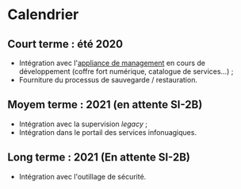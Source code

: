 # Calendrier

## Court terme : été 2020

* Intégration avec l'[appliance de management](https://github.com/139bercy/cloud-appliance-management) 
en cours de développement (coffre fort numérique, catalogue de services…) ;
* Fourniture du processus de sauvegarde / restauration.

## Moyem terme : 2021 (en attente SI-2B)

* Intégration avec la supervision *legacy* ;
* Intégration dans le portail des services infonuagiques.

## Long terme : 2021 (En attente SI-2B)

* Intégration avec l'outillage de sécurité.
